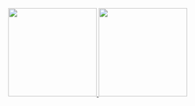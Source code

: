 <div>
<a href="https://github.com/CBR0">
<img height="180em" src="https://github-readme-stats.vercel.app/api/top-langs/?username=CBR0&layout=compact&langs_count=7&theme=dracula"/>
<img height="180em" src="https://github-readme-stats.vercel.app/api?username=CBR0&show_icons=true&theme=dracula&include_all_commits=true&count_private=true"/>
</div>
